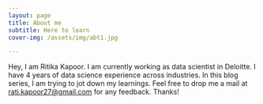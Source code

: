 ```yaml
---
layout: page
title: About me
subtitle: Here to learn
cover-img: /assets/img/abt1.jpg

---
```


Hey, I am Ritika Kapoor. I am currently working as data scientist in Deloitte. I have 4 years of data science experience across industries. In this blog series, I am trying to jot down my learnings. Feel free to drop me a mail at rati.kapoor27@gmail.com for any feedback. Thanks!
